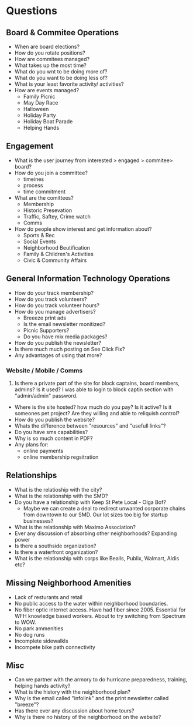 # Questions

## Board & Commitee Operations
* When are board elections?
* How do you rotate positions?
* How are commitees managed?
* What takes up the most time?
* What do you wnt to be doing more of?
* What do you want to be doing less of?
* What is your least favorite activity/ activities?
* How are events managed?
    * Family Picnic
    * May Day Race
    * Halloween
    * Holiday Party
    * Holiday Boat Parade
    * Helping Hands

## Engagement
* What is the user journey from interested > engaged > commitee> board?
* How do you join a committee?
    * timeines
    * process
    * time commitment
* What are the comittees?
    * Membership
    * Historic Presevation
    * Traffic, Saftey, Crime watch
    * Comms
* How do people show interest and get information about?
    * Sports & Rec
    * Social Events
    * Neighborhood Beutification
    * Family & Children's Activities
    * Civic & Community Affairs

## General Information Technology Operations
* How do your track membership?
* How do you track volunteers?
* How do you track volunteer hours?
* How do you manage advertisers?
    * Breeeze print ads
    * Is the email newsletter monitized?
    * Picnic Supporters?
    * Do you have mix media packages?
* How do you publish the newsletter?
* Is there much much posting on See Click Fix?
* Any advantages of using that more?

### Website / Mobile / Comms
1. Is there a private part of the site for block captains, board members, admins? Is it used? I was able to login to block captin section with "admin/admin" password. 
* Where is the site hosted? how much do you pay? Is it active? Is it someones pet project? Are they willing and able to reliquish control?
* How do you publish the website?
* Whats the difference between "resources" and "usefull links"?
* Do you have sms capabilities?
* Why is so much content in PDF?
* Any plans for:
    * online payments
    * online membership regsitration

## Relationships
* What is the relatioship with the city?
* What is the relationship with the SMD?
* Do you have a relationship with Keep St Pete Local - Olga Bof?
    * Maybe we can create a deal to redirect unwanted corporate chains from downtown to our SMD. Our lot sizes too big for startup businesses?
* What is the relationship with Maximo Association?
* Ever any discussion of absorbing other neighborhoods? Expanding power
* Is there a southside organization?
* Is there a waterfront organization?
* What is the relationship with corps like Bealls, Publix, Walmart, Aldis etc?

## Missing Neighborhood Amenities
* Lack of resturants and retail
* No public access to the water within neighborhood boundaries.
* No fiber optic internet access. Have had fiber since 2005. Essential for WFH knowledge based workers. About to try switching from Spectrum to WOW.
* No park ammenities
* No dog runs
* Incomplete sidewalkls
* Incompete bike path connectivity

## Misc
* Can we partner with the armory to do hurricane preparedness, training, helping hands activity?
* What is the history with the neighborhood plan?
* Why is the email called "infolink" and the print newsletter called "breeze"?
* Has there ever any discussion about home tours?
* Why is there no history of the neighborhood on the website?